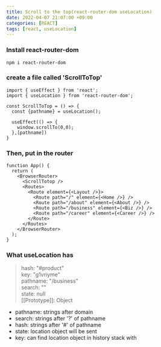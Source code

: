 ```yaml
---
title: Scroll to the top(react-router-dom useLocation)
date: 2022-04-07 21:07:00 +09:00
categories: [REACT]
tags: [react, useLocation]
---
```


### Install react-router-dom
`````
npm i react-router-dom
`````

### create a file called 'ScrollToTop'
`````
import { useEffect } from 'react';
import { useLocation } from 'react-router-dom';

const ScrollToTop = () => {
  const {pathname} = useLocation();
  
  useEffect(() => {
    window.scrollTo(0,0);
  },[pathname])
}
`````

### Then, put in the router
`````
function App() {
  return (
    <BrowserRouter>
      <ScrollTotop />
      <Routes>
        <Route element={<Layout />}>
          <Route path="/" element={<Home />} />
          <Route path="/about" element={<About />} />
          <Route path="/business" element={<Biz />} />
          <Route path="/career" element={<Career />} />
        </Route>
      </Routes>
    </BrowserRouter>
  );
}
`````

### What useLocation has
> hash: "#product"   
> key: "g1vriyme"   
> pathname: "/business"   
> search: ""   
> state: null   
> [[Prototype]]: Object   

- pathname: strings after domain
- search: strings after '?' of pathname
- hash: strings after '#' of pathname
- state: location object will be sent
- key: can find location object in history stack with












